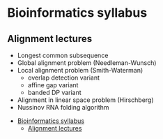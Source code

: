 # Bioinformatics syllabus

## Alignment lectures

* Longest common subsequence
* Global alignment problem (Needleman-Wunsch)
* Local alignment problem (Smith-Waterman)
  * overlap detection variant
  * affine gap variant
  * banded DP variant
* Alignment in linear space problem (Hirschberg)
* Nussinov RNA folding algorithm

- [Bioinformatics syllabus](#bioinformatics-syllabus)
  - [Alignment lectures](#alignment-lectures)


